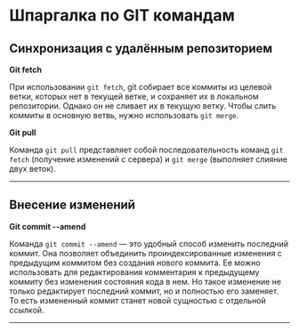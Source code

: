 # Шпаргалка по GIT командам

## Синхронизация с удалённым репозиторием

**Git fetch**

При использовании `git fetch`, git собирает все коммиты из целевой ветки, которых нет в текущей ветке, и сохраняет их в локальном репозитории. Однако он не сливает их в текущую ветку. Чтобы слить коммиты в основную ветвь, нужно использовать `git merge`.

**Git pull**

Команда `git pull` представляет собой последовательность команд `git fetch` (получение изменений с сервера) и `git merge` (выполняет слияние двух веток).

---

## Внесение изменений

**Git commit --amend**

Команда `git commit --amend` — это удобный способ изменить последний коммит. Она позволяет объединить проиндексированные изменения с предыдущим коммитом без создания нового коммита. Ее можно использовать для редактирования комментария к предыдущему коммиту без изменения состояния кода в нем. Но такое изменение не только редактирует последний коммит, но и полностью его заменяет. То есть измененный коммит станет новой сущностью с отдельной ссылкой.

---
